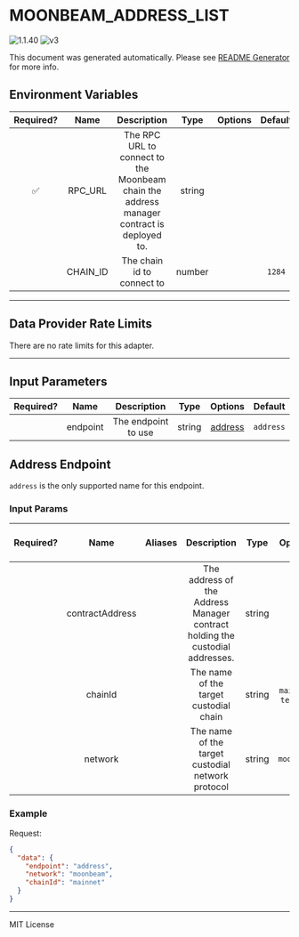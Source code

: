 # MOONBEAM_ADDRESS_LIST

![1.1.40](https://img.shields.io/github/package-json/v/smartcontractkit/external-adapters-js?filename=packages/sources/moonbeam-address-list/package.json) ![v3](https://img.shields.io/badge/framework%20version-v3-blueviolet)

This document was generated automatically. Please see [README Generator](../../scripts#readme-generator) for more info.

## Environment Variables

| Required? |   Name   |                                        Description                                        |  Type  | Options | Default |
| :-------: | :------: | :---------------------------------------------------------------------------------------: | :----: | :-----: | :-----: |
|    ✅     | RPC_URL  | The RPC URL to connect to the Moonbeam chain the address manager contract is deployed to. | string |         |         |
|           | CHAIN_ID |                                The chain id to connect to                                 | number |         | `1284`  |

---

## Data Provider Rate Limits

There are no rate limits for this adapter.

---

## Input Parameters

| Required? |   Name   |     Description     |  Type  |           Options            |  Default  |
| :-------: | :------: | :-----------------: | :----: | :--------------------------: | :-------: |
|           | endpoint | The endpoint to use | string | [address](#address-endpoint) | `address` |

## Address Endpoint

`address` is the only supported name for this endpoint.

### Input Params

| Required? |      Name       | Aliases |                                 Description                                  |  Type  |       Options        |  Default   | Depends On | Not Valid With |
| :-------: | :-------------: | :-----: | :--------------------------------------------------------------------------: | :----: | :------------------: | :--------: | :--------: | :------------: |
|           | contractAddress |         | The address of the Address Manager contract holding the custodial addresses. | string |                      |            |            |                |
|           |     chainId     |         |                    The name of the target custodial chain                    | string | `mainnet`, `testnet` | `mainnet`  |            |                |
|           |     network     |         |              The name of the target custodial network protocol               | string |      `moonbeam`      | `moonbeam` |            |                |

### Example

Request:

```json
{
  "data": {
    "endpoint": "address",
    "network": "moonbeam",
    "chainId": "mainnet"
  }
}
```

---

MIT License
